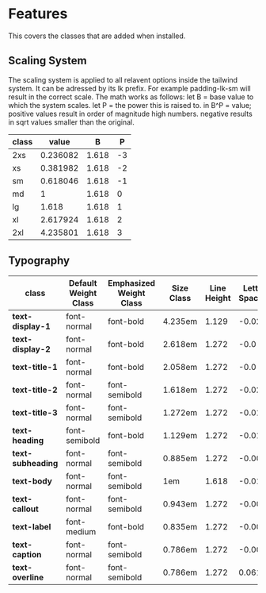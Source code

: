 # Features

This covers the classes that are added when installed.

## Scaling System
The scaling system is applied to all relavent options inside the tailwind system.
It can be adressed by its lk prefix. For example padding-lk-sm will result in the correct scale.
The math works as follows:
 let B = base value to which the system scales.
 let P = the power this is raised to.
 in B^P = value;
positive values result in order of magnitude high numbers.
negative results in sqrt values smaller than the original.

|class| value | B | P |
| - | - | - | - |
| 2xs | 0.236082 | 1.618 | -3 |
| xs |0.381982| 1.618 | -2 |
| sm | 0.618046 | 1.618 | -1 |
| md | 1 | 1.618 | 0 |
| lg | 1.618 | 1.618 | 1 |
| xl | 2.617924 | 1.618 | 2 |
| 2xl | 4.235801 | 1.618 | 3 |

## Typography
|   class   |   Default Weight Class  | Emphasized Weight Class |   Size Class    |   Line Height |   Letter Spacing  |
|   -----   |   ------  | ----------------- |   ---     |   ----------- |   --------------  |
|**text-display-1**|font-normal|font-bold|4.235em|1.129|-0.022|
|**text-display-2**|font-normal|font-bold|2.618em|1.272|-0.0|
|**text-title-1**|font-normal|font-bold|2.058em|1.272|-0.0|
|**text-title-2**|font-normal|font-semibold|1.618em|1.272|-0.02|
|**text-title-3**|font-normal|font-semibold|1.272em|1.272|-0.017|
|**text-heading**|font-semibold|font-bold|1.129em|1.272|-0.014|
|**text-subheading**|font-normal|font-semibold|0.885em|1.272|-0.007|
|**text-body**|font-normal|font-semibold|1em|1.618|-0.011|
|**text-callout**|font-normal|font-semibold|0.943em|	1.272|-0.009|
|**text-label**|font-medium|font-bold|0.835em|1.272|-0.004|
|**text-caption**|font-normal|font-semibold|0.786em|1.272|-0.007|
|**text-overline**|font-normal|font-semibold|0.786em|1.272|0.0618|
